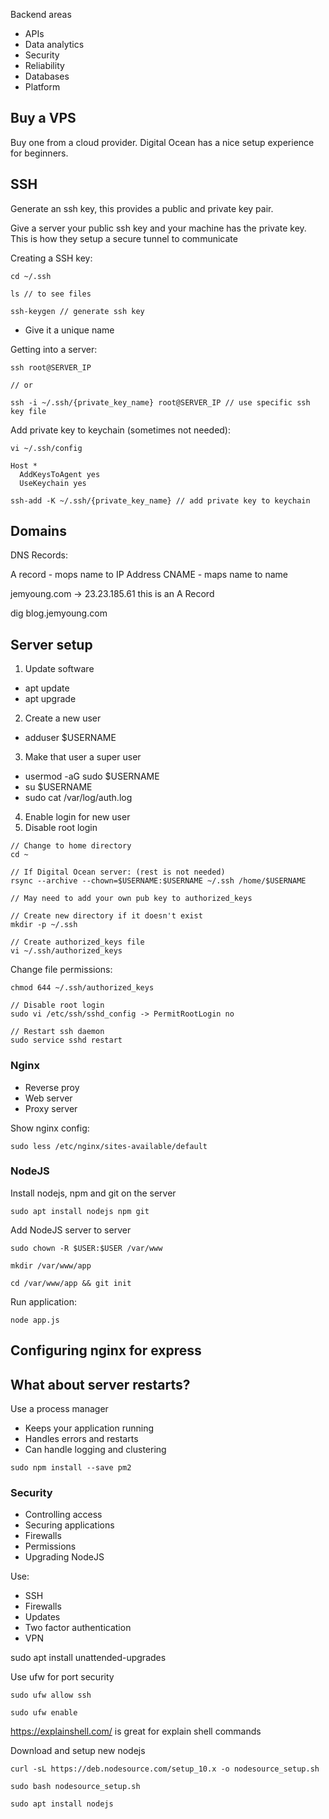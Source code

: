 Backend areas

- APIs
- Data analytics
- Security
- Reliability
- Databases
- Platform

## Buy a VPS

Buy one from a cloud provider. Digital Ocean has a nice setup experience for beginners.

## SSH

Generate an ssh key, this provides a public and private key pair.

Give a server your public ssh key and your machine has the private key. This is how they setup a secure tunnel to communicate

Creating a SSH key:

```
cd ~/.ssh

ls // to see files

ssh-keygen // generate ssh key
```

- Give it a unique name

Getting into a server:

```
ssh root@SERVER_IP

// or

ssh -i ~/.ssh/{private_key_name} root@SERVER_IP // use specific ssh key file
```

Add private key to keychain (sometimes not needed):

```
vi ~/.ssh/config

Host *
  AddKeysToAgent yes
  UseKeychain yes

ssh-add -K ~/.ssh/{private_key_name} // add private key to keychain
```

## Domains

DNS Records:

A record - mops name to IP Address
CNAME - maps name to name

jemyoung.com -> 23.23.185.61 this is an A Record

dig blog.jemyoung.com

## Server setup

1. Update software

- apt update
- apt upgrade

2. Create a new user

- adduser \$USERNAME

3. Make that user a super user

- usermod -aG sudo \$USERNAME
- su \$USERNAME
- sudo cat /var/log/auth.log

4. Enable login for new user
5. Disable root login

```
// Change to home directory
cd ~

// If Digital Ocean server: (rest is not needed)
rsync --archive --chown=$USERNAME:$USERNAME ~/.ssh /home/$USERNAME

// May need to add your own pub key to authorized_keys

// Create new directory if it doesn't exist
mkdir -p ~/.ssh

// Create authorized_keys file
vi ~/.ssh/authorized_keys
```

Change file permissions:

```
chmod 644 ~/.ssh/authorized_keys

// Disable root login
sudo vi /etc/ssh/sshd_config -> PermitRootLogin no

// Restart ssh daemon
sudo service sshd restart
```

### Nginx

- Reverse proy
- Web server
- Proxy server

Show nginx config:

```
sudo less /etc/nginx/sites-available/default
```

### NodeJS

Install nodejs, npm and git on the server

```
sudo apt install nodejs npm git
```

Add NodeJS server to server

```
sudo chown -R $USER:$USER /var/www

mkdir /var/www/app

cd /var/www/app && git init
```

Run application:

```
node app.js
```

## Configuring nginx for express

## What about server restarts?

Use a process manager

- Keeps your application running
- Handles errors and restarts
- Can handle logging and clustering

```
sudo npm install --save pm2
```

### Security

- Controlling access
- Securing applications
- Firewalls
- Permissions
- Upgrading NodeJS

Use:

- SSH
- Firewalls
- Updates
- Two factor authentication
- VPN

sudo apt install unattended-upgrades

Use ufw for port security

```
sudo ufw allow ssh

sudo ufw enable
```

https://explainshell.com/ is great for explain shell commands

Download and setup new nodejs

```
curl -sL https://deb.nodesource.com/setup_10.x -o nodesource_setup.sh

sudo bash nodesource_setup.sh

sudo apt install nodejs
```
